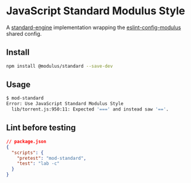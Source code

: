 # JavaScript Standard Modulus Style

A [standard-engine][engine] implementation wrapping the
[eslint-config-modulus][eslint] shared config.

## Install

```bash
npm install @modulus/standard --save-dev
```

## Usage

```bash
$ mod-standard
Error: Use JavaScript Standard Modulus Style
  lib/torrent.js:950:11: Expected '===' and instead saw '=='.
```

## Lint before testing

```json
// package.json
{
  "scripts": {
    "pretest": "mod-standard",
    "test": "lab -c"
  }
}
```

[engine]: https://github.com/Flet/standard-engine
[eslint]: https://github.com/onmodulus/eslint-config
